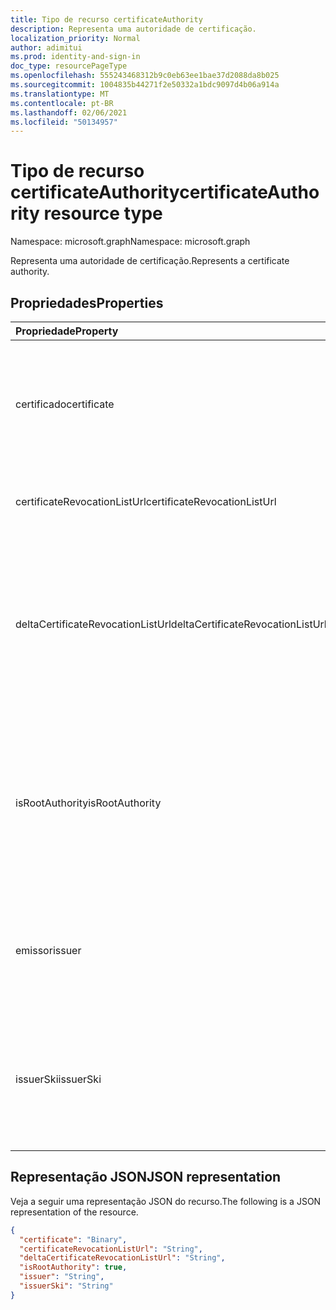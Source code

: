 ```yaml
---
title: Tipo de recurso certificateAuthority
description: Representa uma autoridade de certificação.
localization_priority: Normal
author: adimitui
ms.prod: identity-and-sign-in
doc_type: resourcePageType
ms.openlocfilehash: 555243468312b9c0eb63ee1bae37d2088da8b025
ms.sourcegitcommit: 1004835b44271f2e50332a1bdc9097d4b06a914a
ms.translationtype: MT
ms.contentlocale: pt-BR
ms.lasthandoff: 02/06/2021
ms.locfileid: "50134957"
---
```

# <a name="certificateauthority-resource-type"></a><span data-ttu-id="d9da8-103">Tipo de recurso certificateAuthority</span><span class="sxs-lookup"><span data-stu-id="d9da8-103">certificateAuthority resource type</span></span>

<span data-ttu-id="d9da8-104">Namespace: microsoft.graph</span><span class="sxs-lookup"><span data-stu-id="d9da8-104">Namespace: microsoft.graph</span></span>

<span data-ttu-id="d9da8-105">Representa uma autoridade de certificação.</span><span class="sxs-lookup"><span data-stu-id="d9da8-105">Represents a certificate authority.</span></span>

## <a name="properties"></a><span data-ttu-id="d9da8-106">Propriedades</span><span class="sxs-lookup"><span data-stu-id="d9da8-106">Properties</span></span>

| <span data-ttu-id="d9da8-107">Propriedade</span><span class="sxs-lookup"><span data-stu-id="d9da8-107">Property</span></span>     | <span data-ttu-id="d9da8-108">Tipo</span><span class="sxs-lookup"><span data-stu-id="d9da8-108">Type</span></span>        | <span data-ttu-id="d9da8-109">Descrição</span><span class="sxs-lookup"><span data-stu-id="d9da8-109">Description</span></span> |
|:-------------|:------------|:------------|
|<span data-ttu-id="d9da8-110">certificado</span><span class="sxs-lookup"><span data-stu-id="d9da8-110">certificate</span></span>|<span data-ttu-id="d9da8-111">Binário</span><span class="sxs-lookup"><span data-stu-id="d9da8-111">Binary</span></span>|<span data-ttu-id="d9da8-112">Obrigatório.</span><span class="sxs-lookup"><span data-stu-id="d9da8-112">Required.</span></span> <span data-ttu-id="d9da8-113">A cadeia de caracteres codificada em base64 que representa o certificado público.</span><span class="sxs-lookup"><span data-stu-id="d9da8-113">The base64 encoded string representing the public certificate.</span></span>|
|<span data-ttu-id="d9da8-114">certificateRevocationListUrl</span><span class="sxs-lookup"><span data-stu-id="d9da8-114">certificateRevocationListUrl</span></span>|<span data-ttu-id="d9da8-115">String</span><span class="sxs-lookup"><span data-stu-id="d9da8-115">String</span></span>|<span data-ttu-id="d9da8-116">A URL da lista de certificados revogados.</span><span class="sxs-lookup"><span data-stu-id="d9da8-116">The URL of the certificate revocation list.</span></span>|
|<span data-ttu-id="d9da8-117">deltaCertificateRevocationListUrl</span><span class="sxs-lookup"><span data-stu-id="d9da8-117">deltaCertificateRevocationListUrl</span></span>|<span data-ttu-id="d9da8-118">String</span><span class="sxs-lookup"><span data-stu-id="d9da8-118">String</span></span>|<span data-ttu-id="d9da8-119">A URL contém a lista de todos os certificados revogados desde a última vez que uma lista de revogação de certificado completo foi criada.</span><span class="sxs-lookup"><span data-stu-id="d9da8-119">The URL contains the list of all revoked certificates since the last time a full certificate revocaton list was created.</span></span>|
|<span data-ttu-id="d9da8-120">isRootAuthority</span><span class="sxs-lookup"><span data-stu-id="d9da8-120">isRootAuthority</span></span>|<span data-ttu-id="d9da8-121">Booliano</span><span class="sxs-lookup"><span data-stu-id="d9da8-121">Boolean</span></span>|<span data-ttu-id="d9da8-122">Obrigatório.</span><span class="sxs-lookup"><span data-stu-id="d9da8-122">Required.</span></span> <span data-ttu-id="d9da8-123">**true** se o certificado confiável for uma autoridade raiz, **false** se o certificado confiável for uma autoridade intermediária.</span><span class="sxs-lookup"><span data-stu-id="d9da8-123">**true** if the trusted certificate is a root authority, **false** if the trusted certificate is an intermediate authority.</span></span>|
|<span data-ttu-id="d9da8-124">emissor</span><span class="sxs-lookup"><span data-stu-id="d9da8-124">issuer</span></span>|<span data-ttu-id="d9da8-125">String</span><span class="sxs-lookup"><span data-stu-id="d9da8-125">String</span></span>|<span data-ttu-id="d9da8-126">O emissor do certificado, calculado a partir do valor **do** certificado.</span><span class="sxs-lookup"><span data-stu-id="d9da8-126">The issuer of the certificate, calculated from the **certificate** value.</span></span> <span data-ttu-id="d9da8-127">Somente leitura.</span><span class="sxs-lookup"><span data-stu-id="d9da8-127">Read-only.</span></span> |
|<span data-ttu-id="d9da8-128">issuerSki</span><span class="sxs-lookup"><span data-stu-id="d9da8-128">issuerSki</span></span>|<span data-ttu-id="d9da8-129">String</span><span class="sxs-lookup"><span data-stu-id="d9da8-129">String</span></span>|<span data-ttu-id="d9da8-130">O identificador da chave de assunto do certificado, calculado a partir do valor **do** certificado.</span><span class="sxs-lookup"><span data-stu-id="d9da8-130">The subject key identifier of the certificate, calculated from the **certificate** value.</span></span> <span data-ttu-id="d9da8-131">Somente leitura.</span><span class="sxs-lookup"><span data-stu-id="d9da8-131">Read-only.</span></span>|

## <a name="json-representation"></a><span data-ttu-id="d9da8-132">Representação JSON</span><span class="sxs-lookup"><span data-stu-id="d9da8-132">JSON representation</span></span>

<span data-ttu-id="d9da8-133">Veja a seguir uma representação JSON do recurso.</span><span class="sxs-lookup"><span data-stu-id="d9da8-133">The following is a JSON representation of the resource.</span></span>

<!-- {
  "blockType": "resource",
  "optionalProperties": [

  ],
  "@odata.type": "microsoft.graph.certificateAuthority",
  "baseType": null
}-->

```json
{
  "certificate": "Binary",
  "certificateRevocationListUrl": "String",
  "deltaCertificateRevocationListUrl": "String",
  "isRootAuthority": true,
  "issuer": "String",
  "issuerSki": "String"
}
```

<!-- uuid: 16cd6b66-4b1a-43a1-adaf-3a886856ed98
2019-02-04 14:57:30 UTC -->
<!-- {
  "type": "#page.annotation",
  "description": "certificateAuthority resource",
  "keywords": "",
  "section": "documentation",
  "tocPath": ""
}-->
